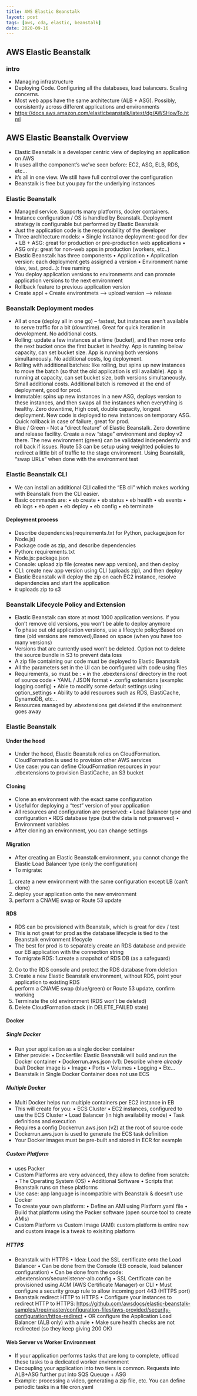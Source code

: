 ```yaml
---
title: AWS Elastic Beanstalk
layout: post
tags: [aws, cda, elastic, beanstalk]
date: 2020-09-16
---
```


## AWS Elastic Beanstalk
### intro
-	Managing infrastructure
-	Deploying Code. Configuring all the databases, load balancers. Scaling concerns.
-	Most web apps have the same architecture (ALB + ASG). Possibly, consistently across different applications and environments
- https://docs.aws.amazon.com/elasticbeanstalk/latest/dg/AWSHowTo.html

## AWS Elastic Beanstalk	Overview
-	Elastic Beanstalk is a developer centric view of deploying an application on AWS
- It uses all the component’s we’ve seen before: EC2, ASG, ELB, RDS, etc…
- it’s all in one view. We still have full control over the configuration
-	Beanstalk is free but you pay for the underlying instances
### Elastic Beanstalk
- Managed service. Supports many platforms, docker containers.
- Instance configuration / OS is handled by Beanstalk. Deployment strategy is configurable but performed by Elastic Beanstalk
- Just the application code is the responsibility of the developer
-	Three architecture models:
•	Single Instance deployment: good for dev
•	LB + ASG: great for production or pre-production web applications
•	ASG only: great for non-web apps in production (workers, etc..)
-	Elastic Beanstalk has three components
•	Application
•	Application version: each deployment gets assigned a version
•	Environment name (dev, test, prod…): free naming
-	You deploy application versions to environments and can promote application versions to the next environment
-	Rollback feature to previous application version
- Create appl + Create environtmets --> upload version --> release
### Beanstalk Deployment modes
- All at once (deploy all in one go) – fastest, but instances aren’t available to serve traffic for a bit (downtime). Great for quick iteration in devolopment. No additional costs.
- Rolling: update a few instances at a time (bucket), and then move onto the next bucket once the first bucket is healthy. App is running below capacity, can set bucket size. App is running both versions simultaneously. No additional costs, log deployment.
- Rolling with additional batches: like rolling, but spins up new instances to move the batch (so that the old application is still available). App is running at capacity, can set bucket size, both versions simultaneously. Small additional costs. Additional batch is removed at the end of deployment, good for prod.
- Immutable: spins up new instances in a new ASG, deploys version to these instances, and then swaps all the instances when everything is healthy. Zero downtime, High cost, double capacity, longest deployment. New code is deployed to new instances on temporary ASG. Quick rollback in case of failure, great for prod.
- Blue / Green - Not a “direct feature” of Elastic Beanstalk. Zero downtime and release facility.	Create a new “stage” environment and deploy v2 there. The new environment (green) can be validated independently and roll back if issues. Route 53 can be setup using weighted policies to redirect a little bit of traffic to the stage environment. Using Beanstalk, “swap URLs” when done with the environment test

### Elastic Beanstalk CLI
- We can install an additional CLI called the “EB cli” which makes working with Beanstalk from the CLI easier. 
-	Basic commands are:
•	eb create
•	eb status
•	eb health
•	eb events
•	eb logs
•	eb open
•	eb deploy
•	eb config
•	eb terminate

#### Deployment process
- Describe dependencies(requirements.txt for Python, package.json for Node.js)
- Package code as zip, and describe dependencies
- Python: requirements.txt
- Node.js: package.json
- Console: upload zip file (creates new app version), and then deploy
- CLI: create new app version using CLI (uploads zip), and then deploy
- Elastic Beanstalk will deploy the zip on each EC2 instance, resolve dependencies and start the application
- it uploads zip to s3

### Beanstalk Lifecycle Policy and Extension
- Elastic Beanstalk can store at most 1000 application versions. If you don’t remove old versions, you won’t be able to deploy anymore
- To phase out old application versions, use a lifecycle policy:Based on time (old versions are removed),Based on space (when you have too many versions)
-	Versions that are currently used won’t be deleted. Option not to delete the source bundle in S3 to prevent data loss
- A zip file containing our code must be deployed to Elastic Beanstalk
- All the parameters set in the UI can be configured with code using files
- Requirements, so must be :
•	in the .ebextensions/ directory in the root of source code
•	YAML / JSON format
•	.config extensions (example: logging.config)
•	 Able to modify some default settings using: option_settings
•	Ability to add resources such as RDS, ElastiCache, DynamoDB, etc…
- Resources managed by .ebextensions get deleted if the environment goes away

### Elastic Beanstalk
#### Under the hood
- Under the hood, Elastic Beanstalk relies on CloudFormation. CloudFormation is used to provision other AWS services 
- Use case: you can define CloudFormation resources in your .ebextensions to provision ElastiCache, an S3 bucket

#### Cloning
- Clone an environment with the exact same configuration
-	Useful for deploying a “test” version of your application
 - All resources and configuration are preserved:
•	Load Balancer type and configuration
•	RDS database type (but the data is not preserved)
•	Environment variables
-	After cloning an environment, you can change settings

#### Migration
- After creating an Elastic Beanstalk environment, you cannot change the Elastic Load Balancer type (only the configuration)
-	To migrate:
1.	create a new environment with the same configuration except LB (can’t clone)
2.	deploy your application onto the new environment
3.	perform a CNAME swap or Route 53 update

#### RDS
- RDS can be provisioned with Beanstalk, which is great for dev / test
- This is not great for prod as the database lifecycle is tied to the Beanstalk environment lifecycle
- The best for prod is to separately create an RDS database and provide our EB application with the connection string
- To migrate RDS:
1.create a snapshot of RDS DB (as a safeguard)
2.	Go to the RDS console and protect the RDS database from deletion
3.	Create a new Elastic Beanstalk environment, without RDS, point your application to existing RDS
4.	perform a CNAME swap (blue/green) or Route 53 update, confirm working
5.	Terminate the old environment (RDS won’t be deleted)
6.	Delete CloudFormation stack (in DELETE_FAILED state)

#### Docker
##### Single Docker
- Run your application as a single docker container
-	Either provide:
•	Dockerfile: Elastic Beanstalk will build and run the Docker container
•	Dockerrun.aws.json (v1): Describe where *already built* Docker image is
•	Image
•	Ports
•	Volumes
•	Logging
•	Etc...
-	Beanstalk in Single Docker Container does not use ECS

##### Multiple Docker
- Multi Docker helps run multiple containers per EC2 instance in EB
- This will create for you:
•	ECS Cluster
•	EC2 instances, configured to use the ECS Cluster
•	Load Balancer (in high availability mode)
•	Task definitions and execution
- Requires a config Dockerrun.aws.json (v2) at the root of source code
- Dockerrun.aws.json is used to generate the ECS task definition
- Your Docker images must be pre-built and stored in ECR for example

##### Custom Platform
- uses  Packer
- Custom Platforms are very advanced, they allow to define from scratch:
•	The Operating System (OS)
•	Additional Software
•	Scripts that Beanstalk runs on these platforms
-	Use case: app language is incompatible with Beanstalk & doesn’t use Docker
-	To create your own platform:
•	Define an AMI using Platform.yaml file
•	Build that platform using the Packer software (open source tool to create AMIs)
- Custom Platform vs Custom Image (AMI): custom platform is entire new and custom image is a tweak to exisiting platform

##### HTTPS
- Beanstalk with HTTPS
•	Idea: Load the SSL certificate onto the Load Balancer
•	Can be done from the Console (EB console, load balancer configuration)
•	Can be done from the code: .ebextensions/securelistener-alb.config
•	SSL Certificate can be provisioned using ACM (AWS Certificate Manager) or CLI
•	Must configure a security group rule to allow incoming port 443 (HTTPS port)
- Beanstalk redirect HTTP to HTTPS
•	Configure your instances to redirect HTTP to HTTPS: https://github.com/awsdocs/elastic-beanstalk-samples/tree/master/configuration-files/aws-provided/security-configuration/https-redirect
•	OR configure the Application Load Balancer (ALB only) with a rule
•	Make sure health checks are not redirected (so they keep giving 200 OK)

#### Web Server vs Worker Environment
- If your application performs tasks that are long to complete, offload these tasks to a dedicated
worker environment
-	Decoupling your application into two tiers is common. Requests into ALB+ASG further put into SQS Queuqe + ASG
-	Example: processing a video, generating a zip file, etc. You can define periodic tasks in a file cron.yaml

